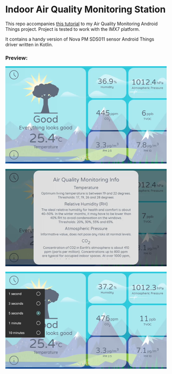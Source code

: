 # Indoor Air Quality Monitoring Station

This repo accompanies [this tutorial](https://www.hackster.io/romannovosad11/indoor-air-quality-monitoring-system-66d386) to my Air Quality Monitoring Android Things project. Project is tested to work with the IMX7 platform.

It contains a handy version of Nova PM SDS011 sensor Android Things driver written in Kotlin.

### Preview:

![](/screenshots/screenshot-main-screen.png)

![](/screenshots/screenshot-info.png)

![](/screenshots/screenshot-dropdown.png)
